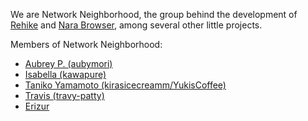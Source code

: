 We are Network Neighborhood, the group behind the development of [Rehike](//github.com/Rehike/Rehike) and [Nara Browser](//github.com/aubymori/nara-browser), among several other little projects.

Members of Network Neighborhood:
- [Aubrey P. (aubymori)](//github.com/aubymori)
- [Isabella (kawapure)](//github.com/kawapure)
- [Taniko Yamamoto (kirasicecreamm/YukisCoffee)](//github.com/YukisCoffee)
- [Travis (travy-patty)](//github.com/travy-patty)
- [Erizur](//github.com/Erizur)
